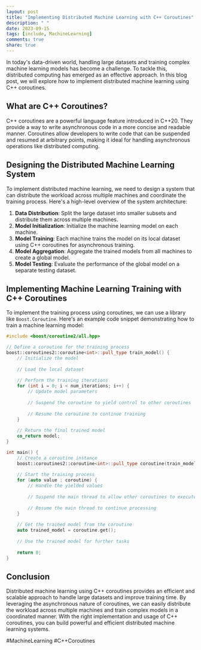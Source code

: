 ```yaml
---
layout: post
title: "Implementing Distributed Machine Learning with C++ Coroutines"
description: " "
date: 2023-09-15
tags: [include, MachineLearning]
comments: true
share: true
---
```


In today's data-driven world, handling large datasets and training complex machine learning models has become a challenge. To tackle this, distributed computing has emerged as an effective approach. In this blog post, we will explore how to implement distributed machine learning using C++ coroutines.

## What are C++ Coroutines?

C++ coroutines are a powerful language feature introduced in C++20. They provide a way to write asynchronous code in a more concise and readable manner. Coroutines allow developers to write code that can be suspended and resumed at arbitrary points, making it ideal for handling asynchronous operations like distributed computing.

## Designing the Distributed Machine Learning System

To implement distributed machine learning, we need to design a system that can distribute the workload across multiple machines and coordinate the training process. Here's a high-level overview of the system architecture:

1. **Data Distribution**: Split the large dataset into smaller subsets and distribute them across multiple machines.
2. **Model Initialization**: Initialize the machine learning model on each machine.
3. **Model Training**: Each machine trains the model on its local dataset using C++ coroutines for asynchronous training.
4. **Model Aggregation**: Aggregate the trained models from all machines to create a global model.
5. **Model Testing**: Evaluate the performance of the global model on a separate testing dataset.

## Implementing Machine Learning Training with C++ Coroutines

To implement the training process using coroutines, we can use a library like `Boost.Coroutine`. Here's an example code snippet demonstrating how to train a machine learning model:

```cpp
#include <boost/coroutine2/all.hpp>

// Define a coroutine for the training process
boost::coroutines2::coroutine<int>::pull_type train_model() {
    // Initialize the model
    
    // Load the local dataset
    
    // Perform the training iterations
    for (int i = 0; i < num_iterations; i++) {
        // Update model parameters
        
        // Suspend the coroutine to yield control to other coroutines
        
        // Resume the coroutine to continue training
    }
    
    // Return the final trained model
    co_return model;
}

int main() {
    // Create a coroutine instance
    boost::coroutines2::coroutine<int>::pull_type coroutine(train_model);
    
    // Start the training process
    for (auto value : coroutine) {
        // Handle the yielded values
        
        // Suspend the main thread to allow other coroutines to execute
        
        // Resume the main thread to continue processing
    }
    
    // Get the trained model from the coroutine
    auto trained_model = coroutine.get();
    
    // Use the trained model for further tasks
    
    return 0;
}
```

## Conclusion

Distributed machine learning using C++ coroutines provides an efficient and scalable approach to handle large datasets and improve training time. By leveraging the asynchronous nature of coroutines, we can easily distribute the workload across multiple machines and train complex models in a coordinated manner. With the right implementation and usage of C++ coroutines, you can build powerful and efficient distributed machine learning systems.

#MachineLearning #C++Coroutines